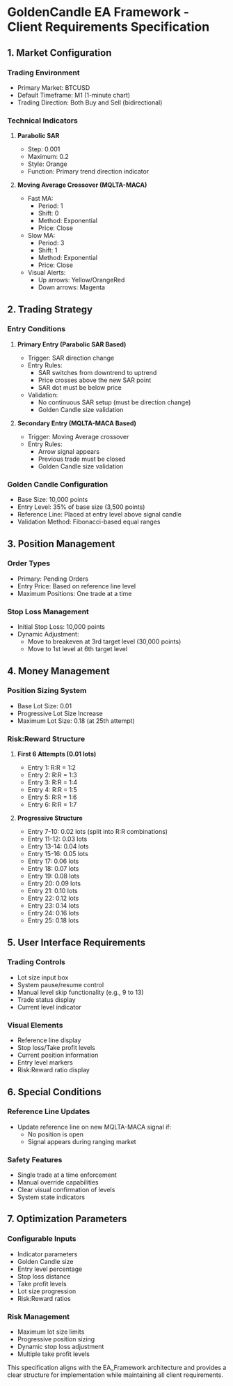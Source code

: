 # GoldenCandle EA Framework - Client Requirements Specification

## 1. Market Configuration

### Trading Environment
- Primary Market: BTCUSD
- Default Timeframe: M1 (1-minute chart)
- Trading Direction: Both Buy and Sell (bidirectional)

### Technical Indicators
1. **Parabolic SAR**
   - Step: 0.001
   - Maximum: 0.2
   - Style: Orange
   - Function: Primary trend direction indicator

2. **Moving Average Crossover (MQLTA-MACA)**
   - Fast MA:
     * Period: 1
     * Shift: 0
     * Method: Exponential
     * Price: Close
   - Slow MA:
     * Period: 3
     * Shift: 1
     * Method: Exponential
     * Price: Close
   - Visual Alerts:
     * Up arrows: Yellow/OrangeRed
     * Down arrows: Magenta

## 2. Trading Strategy

### Entry Conditions
1. **Primary Entry (Parabolic SAR Based)**
   - Trigger: SAR direction change
   - Entry Rules:
     * SAR switches from downtrend to uptrend
     * Price crosses above the new SAR point
     * SAR dot must be below price
   - Validation:
     * No continuous SAR setup (must be direction change)
     * Golden Candle size validation

2. **Secondary Entry (MQLTA-MACA Based)**
   - Trigger: Moving Average crossover
   - Entry Rules:
     * Arrow signal appears
     * Previous trade must be closed
     * Golden Candle size validation

### Golden Candle Configuration
- Base Size: 10,000 points
- Entry Level: 35% of base size (3,500 points)
- Reference Line: Placed at entry level above signal candle
- Validation Method: Fibonacci-based equal ranges

## 3. Position Management

### Order Types
- Primary: Pending Orders
- Entry Price: Based on reference line level
- Maximum Positions: One trade at a time

### Stop Loss Management
- Initial Stop Loss: 10,000 points
- Dynamic Adjustment:
  * Move to breakeven at 3rd target level (30,000 points)
  * Move to 1st level at 6th target level

## 4. Money Management

### Position Sizing System
- Base Lot Size: 0.01
- Progressive Lot Size Increase
- Maximum Lot Size: 0.18 (at 25th attempt)

### Risk:Reward Structure
1. **First 6 Attempts (0.01 lots)**
   - Entry 1: R:R = 1:2
   - Entry 2: R:R = 1:3
   - Entry 3: R:R = 1:4
   - Entry 4: R:R = 1:5
   - Entry 5: R:R = 1:6
   - Entry 6: R:R = 1:7

2. **Progressive Structure**
   - Entry 7-10: 0.02 lots (split into R:R combinations)
   - Entry 11-12: 0.03 lots
   - Entry 13-14: 0.04 lots
   - Entry 15-16: 0.05 lots
   - Entry 17: 0.06 lots
   - Entry 18: 0.07 lots
   - Entry 19: 0.08 lots
   - Entry 20: 0.09 lots
   - Entry 21: 0.10 lots
   - Entry 22: 0.12 lots
   - Entry 23: 0.14 lots
   - Entry 24: 0.16 lots
   - Entry 25: 0.18 lots

## 5. User Interface Requirements

### Trading Controls
- Lot size input box
- System pause/resume control
- Manual level skip functionality (e.g., 9 to 13)
- Trade status display
- Current level indicator

### Visual Elements
- Reference line display
- Stop loss/Take profit levels
- Current position information
- Entry level markers
- Risk:Reward ratio display

## 6. Special Conditions

### Reference Line Updates
- Update reference line on new MQLTA-MACA signal if:
  * No position is open
  * Signal appears during ranging market

### Safety Features
- Single trade at a time enforcement
- Manual override capabilities
- Clear visual confirmation of levels
- System state indicators

## 7. Optimization Parameters

### Configurable Inputs
- Indicator parameters
- Golden Candle size
- Entry level percentage
- Stop loss distance
- Take profit levels
- Lot size progression
- Risk:Reward ratios

### Risk Management
- Maximum lot size limits
- Progressive position sizing
- Dynamic stop loss adjustment
- Multiple take profit levels

This specification aligns with the EA_Framework architecture and provides a clear structure for implementation while maintaining all client requirements.
